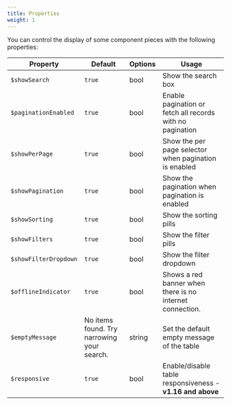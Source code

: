 ```yaml
---
title: Properties
weight: 1
---
```


You can control the display of some component pieces with the following properties:

| Property | Default | Options | Usage |
| -------- | ------- | ------- | ----- |
| `$showSearch` | `true` | bool | Show the search box |
| `$paginationEnabled` | `true` | bool | Enable pagination or fetch all records with no pagination |
| `$showPerPage` | `true` | bool | Show the per page selector when pagination is enabled |
| `$showPagination` | `true` | bool | Show the pagination when pagination is enabled |
| `$showSorting` | `true` | bool | Show the sorting pills |
| `$showFilters` | `true` | bool | Show the filter pills |
| `$showFilterDropdown` | `true` | bool | Show the filter dropdown |
| `$offlineIndicator` | `true` | bool | Shows a red banner when there is no internet connection. |
| `$emptyMessage` | No items found. Try narrowing your search. | string | Set the default empty message of the table |
| `$responsive` | `true` | bool | Enable/disable table responsiveness - **v1.16 and above** |
